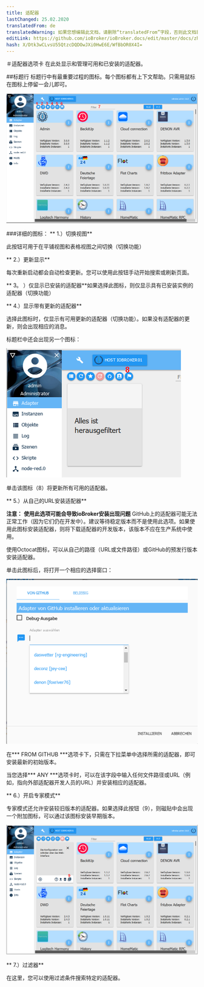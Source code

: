 ```yaml
---
title: 适配器
lastChanged: 25.02.2020
translatedFrom: de
translatedWarning: 如果您想编辑此文档，请删除“translatedFrom”字段，否则此文档将再次自动翻译
editLink: https://github.com/ioBroker/ioBroker.docs/edit/master/docs/zh-cn/admin/adapter.md
hash: X/Dtk3wCLvsU55QtzcDQDOwJXi0HwE6E/WfBbOR0X4I=
---
```

＃适配器选项卡
在此处显示和管理可用和已安装的适配器。

##标题行
标题行中有最重要过程的图标。每个图标都有上下文帮助。只需用鼠标在图标上停留一会儿即可。

![管理员标签](../../de/admin/media/ADMIN_Adapter_Kachel_numbers.png)

###详细的图标：
** 1.）切换视图**

此按钮可用于在平铺视图和表格视图之间切换（切换功能）

** 2.）更新显示**

每次重新启动都会自动检查更新。您可以使用此按钮手动开始搜索或刷新页面。

** 3。 ）仅显示已安装的适配器**如果选择此图标，则仅显示具有已安装实例的适配器（切换功能）

** 4.）显示带有更新的适配器**

选择此图标时，仅显示有可用更新的适配器（切换功能）。如果没有适配器的更新，则会出现相应的消息。

标题栏中还会出现另一个图标：

![管理员标签](../../de/admin/media/ADMIN_Adapter_Kachel_upgradeable.png)

单击该图标（8）将更新所有可用的适配器。

** 5.）从自己的URL安装适配器**

**注意：** **使用此选项可能会导致ioBroker安装出现问题** GitHub上的适配器可能无法正常工作（因为它们仍在开发中）。建议等待稳定版本而不是使用此选项。如果使用此图标安装适配器，则将下载适配器的开发版本，该版本不应在生产系统中使用。

使用Octocat图标，可以从自己的路径（URL或文件路径）或GitHub的预发行版本安装适配器。

单击此图标后，将打开一个相应的选择窗口：

![安装GitHub](../../de/admin/media/ADMIN_Adapter_GitHub.png)

在*** FROM GITHUB ***选项卡下，只需在下拉菜单中选择所需的适配器，即可安装最新的初始版本。

当您选择*** ANY ***选项卡时，可以在该字段中输入任何文件路径或URL（例如，指向外部适配器开发人员的URL）并安装相应的适配器。

** 6.）开启专家模式**

专家模式还允许安装较旧版本的适配器。如果选择此按钮（9），则磁贴中会出现一个附加图标，可以通过该图标安装早期版本。

![安装其他版本](../../de/admin/media/ADMIN_Adapter_Kachel_versions.png)

** 7.）过滤器**

在这里，您可以使用过滤条件搜索特定的适配器。